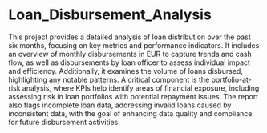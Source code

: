 # Loan_Disbursement_Analysis

This project provides a detailed analysis of loan distribution over the past six months, focusing on key metrics and performance indicators. It includes an overview of monthly disbursements in EUR to capture trends and cash flow, as well as disbursements by loan officer to assess individual impact and efficiency. Additionally, it examines the volume of loans disbursed, highlighting any notable patterns. A critical component is the portfolio-at-risk analysis, where KPIs help identify areas of financial exposure, including assessing risk in loan portfolios with potential repayment issues. The report also flags incomplete loan data, addressing invalid loans caused by inconsistent data, with the goal of enhancing data quality and compliance for future disbursement activities.
